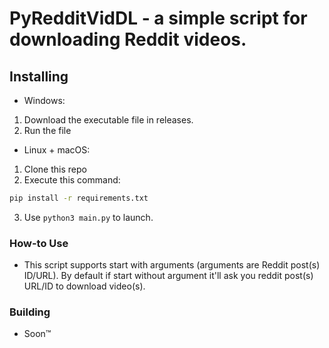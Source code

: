 # PyRedditVidDL - a simple script for downloading Reddit videos.
## Installing
- Windows:
1. Download the executable file in releases.
2. Run the file
- Linux + macOS:
1. Clone this repo
2. Execute this command:
```bash
pip install -r requirements.txt
```
3. Use `python3 main.py` to launch.
### How-to Use
- This script supports start with arguments (arguments are Reddit post(s) ID/URL). By default if start without argument it'll ask you reddit post(s) URL/ID to download video(s).
### Building
- Soon:tm: